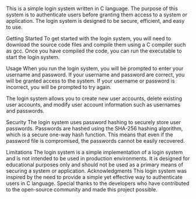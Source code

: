 This is a simple login system written in C language. The purpose of this system is to authenticate users before granting them access to a system or application. The login system is designed to be secure, efficient, and easy to use.

Getting Started
To get started with the login system, you will need to download the source code files and compile them using a C compiler such as gcc. Once you have compiled the code, you can run the executable to start the login system.

Usage
When you run the login system, you will be prompted to enter your username and password. If your username and password are correct, you will be granted access to the system. If your username or password is incorrect, you will be prompted to try again.

The login system allows you to create new user accounts, delete existing user accounts, and modify user account information such as usernames and passwords.

Security
The login system uses password hashing to securely store user passwords. Passwords are hashed using the SHA-256 hashing algorithm, which is a secure one-way hash function. This means that even if the password file is compromised, the passwords cannot be easily recovered.

Limitations
The login system is a simple implementation of a login system and is not intended to be used in production environments. It is designed for educational purposes only and should not be used as a primary means of securing a system or application.
Acknowledgments
This login system was inspired by the need to provide a simple yet effective way to authenticate users in C language. Special thanks to the developers who have contributed to the open-source community and made this project possible.
